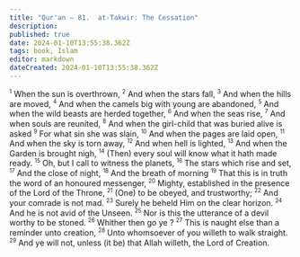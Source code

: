 ```yaml
---
title: "Qur'an — 81.  at-Takwir: The Cessation"
description: 
published: true
date: 2024-01-10T13:55:38.362Z
tags: book, Islam
editor: markdown
dateCreated: 2024-01-10T13:55:38.362Z
---
```




<span id="v1"><sup><small>1</small></sup></span>  When the sun is overthrown,
<span id="v2"><sup><small>2</small></sup></span>  And when the stars fall,
<span id="v3"><sup><small>3</small></sup></span>  And when the hills are moved,
<span id="v4"><sup><small>4</small></sup></span>  And when the camels big with young are abandoned,
<span id="v5"><sup><small>5</small></sup></span>  And when the wild beasts are herded together,
<span id="v6"><sup><small>6</small></sup></span>  And when the seas rise,
<span id="v7"><sup><small>7</small></sup></span>  And when souls are reunited,
<span id="v8"><sup><small>8</small></sup></span>  And when the girl-child that was buried alive is asked
<span id="v9"><sup><small>9</small></sup></span>  For what sin she was slain,
<span id="v10"><sup><small>10</small></sup></span>  And when the pages are laid open,
<span id="v11"><sup><small>11</small></sup></span>  And when the sky is torn away,
<span id="v12"><sup><small>12</small></sup></span>  And when hell is lighted,
<span id="v13"><sup><small>13</small></sup></span>  And when the Garden is brought nigh,
<span id="v14"><sup><small>14</small></sup></span>  (Then) every soul will know what it hath made ready.
<span id="v15"><sup><small>15</small></sup></span>  Oh, but I call to witness the planets,
<span id="v16"><sup><small>16</small></sup></span>  The stars which rise and set,
<span id="v17"><sup><small>17</small></sup></span>  And the close of night,
<span id="v18"><sup><small>18</small></sup></span>  And the breath of morning
<span id="v19"><sup><small>19</small></sup></span>  That this is in truth the word of an honoured messenger,
<span id="v20"><sup><small>20</small></sup></span>  Mighty, established in the presence of the Lord of the Throne,
<span id="v21"><sup><small>21</small></sup></span>  (One) to be obeyed, and trustworthy;
<span id="v22"><sup><small>22</small></sup></span>  And your comrade is not mad.
<span id="v23"><sup><small>23</small></sup></span>  Surely he beheld Him on the clear horizon.
<span id="v24"><sup><small>24</small></sup></span>  And he is not avid of the Unseen.
<span id="v25"><sup><small>25</small></sup></span>  Nor is this the utterance of a devil worthy to be stoned.
<span id="v26"><sup><small>26</small></sup></span>  Whither then go ye ?
<span id="v27"><sup><small>27</small></sup></span>  This is naught else than a reminder unto creation,
<span id="v28"><sup><small>28</small></sup></span>  Unto whomsoever of you willeth to walk straight.
<span id="v29"><sup><small>29</small></sup></span>  And ye will not, unless (it be) that Allah willeth, the Lord of Creation.